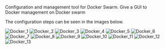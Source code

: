Configuration and management tool for Docker Swarm. Give a GUI to Docker management on Docker swarm

The configuration steps can be seen in the images below. 

![Docker_1](https://github.com/Denogithub/Portainer_Project/assets/118014979/89834c62-f6f7-4a77-a3a7-68ebf32e7362)
![Docker_2](https://github.com/Denogithub/Portainer_Project/assets/118014979/f78cdf9d-2b67-478e-93ac-f691002e9fc8)
![Docker_3](https://github.com/Denogithub/Portainer_Project/assets/118014979/d7ecc69a-b8f4-4ecc-874e-0cb28e19f79b)
![Docker_4](https://github.com/Denogithub/Portainer_Project/assets/118014979/37d3a3ed-8251-4334-82a1-63207dce9eee)
![Docker_5](https://github.com/Denogithub/Portainer_Project/assets/118014979/d383498e-6af2-40a7-bcf3-a1d06bdd7933)
![Docker_6](https://github.com/Denogithub/Portainer_Project/assets/118014979/b719f070-d577-423e-abea-10e573eeab90)
![Docker_7](https://github.com/Denogithub/Portainer_Project/assets/118014979/e696ab65-a226-4aca-9bec-18dc273c5ba3)
![Docker_8](https://github.com/Denogithub/Portainer_Project/assets/118014979/e05f5857-5892-4671-9490-6b297cba65c2)
![Docker_9](https://github.com/Denogithub/Portainer_Project/assets/118014979/b3c033f9-143e-4adf-ab4f-c9382420c870)
![Docker_10](https://github.com/Denogithub/Portainer_Project/assets/118014979/81299158-b8fc-4f6a-bbcf-d51b4e65a7a9)
![Docker_11](https://github.com/Denogithub/Portainer_Project/assets/118014979/2667f0cf-3f8a-492a-8607-6acd5b111ab8)
![Docker_12](https://github.com/Denogithub/Portainer_Project/assets/118014979/e6be16d7-d9f1-4a64-86b4-2db15e7bf21f)
![Docker_13](https://github.com/Denogithub/Portainer_Project/assets/118014979/e33c55c1-b961-4dfe-86da-b05979f96117)
